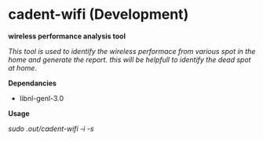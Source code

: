 # cadent-wifi (Development)
**wireless performance analysis tool**

*This tool is used to identify the wireless performace from various spot
in the home and generate the report. this will be helpfull to identify the
dead spot at home.*

**Dependancies**
* libnl-genl-3.0

**Usage**

*sudo .out/cadent-wifi -i <interface name> -s <ssid>*

